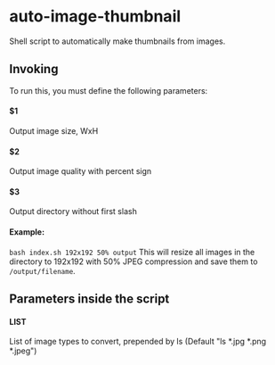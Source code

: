 # auto-image-thumbnail
Shell script to automatically make thumbnails from images.

## Invoking
To run this, you must define the following parameters:

#### **$1**
Output image size, WxH
#### **$2**
Output image quality with percent sign
#### **$3**
Output directory without first slash

#### Example:
`bash index.sh 192x192 50% output`
This will resize all images in the directory to 192x192 with 50% JPEG compression and save them to `/output/filename`.

## Parameters inside the script

#### **LIST**
List of image types to convert, prepended by ls (Default "ls \*.jpg \*.png \*.jpeg")
